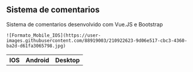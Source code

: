 <h2>Sistema de comentarios</h2>

Sistema de comentarios desenvolvido com Vue.JS e Bootstrap

<table>
  <tr>
    <th>IOS</th>
    <th>Android</th>
    <th>Desktop</th>
  <tr>
  
    ![Formato_Mobile_IOS](https://user-images.githubusercontent.com/88919003/210922623-9d06e517-cbc3-4360-ba2d-d61fa3065798.jpg)
  
</table>


